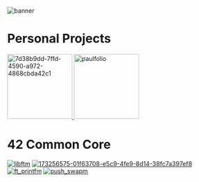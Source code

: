 ![banner](https://github.com/user-attachments/assets/28900d56-72e9-4e1b-8aa3-1cf1d912b1ad)

# Personal Projects
<a href="https://github.com/catlover4242/november">
    <img src="https://github.com/user-attachments/assets/13995b93-59e9-463f-8817-bbf3c1bbcc53" alt="7d38b9dd-7ffd-4590-a972-4868cbda42c1" width="150"/>
</a>
<a href="https://www.github.com/catlover4242/paulfolio">
    <img src"https://ibb.co/LdMzXJq"  alt="paulfolio" width="150"/>
</a>


# 42 Common Core
[![libftm](https://github.com/user-attachments/assets/88046641-1ad9-4691-b261-327bccdee651)](https://github.com/catlover4242/libft)
[![173256575-01f63708-e5c9-4fe9-8d14-38fc7a397ef8](https://github.com/user-attachments/assets/101613ad-34a0-4e57-aa60-2cbdab5ace47)](https://github.com/catlover4242/get_next_line)
[![ft_printfm](https://github.com/user-attachments/assets/e78f0f38-ddb0-490e-b2ab-a5fd48d6bb6d)](https://github.com/catlover4242/ft_printf)
[![push_swapm](https://github.com/user-attachments/assets/dd2ae8cb-e0bc-4a07-9502-5e7421318f4c)](https://github.com/catlover4242/push_swap)
